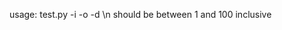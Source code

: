 usage: test.py -i <inputfile> -o <outputfile> -d <depth>\n<depth> should be between 1 and 100 inclusive
